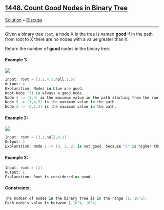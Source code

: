 ## [1448. Count Good Nodes in Binary Tree](https://leetcode.com/problems/count-good-nodes-in-binary-tree)

[Solution](https://gist.github.com/asahiocean/70fc52e4d51e4f3255292dd7c9cdf6d5) • [Discuss](https://leetcode.com/problems/count-good-nodes-in-binary-tree/discuss/1149232/Swift%3A-Count-Good-Nodes-in-Binary-Tree-%2B-XCTestCases)

<hr>

Given a binary tree ```root```, a node X in the tree is named **good** if in the path from root to X there are no nodes with a value greater than X.

Return the number of **good** nodes in the binary tree.

#### Example 1:

![](https://assets.leetcode.com/uploads/2020/04/02/test_sample_1.png)

```swift
Input: root = [3,1,4,3,null,1,5]
Output: 4
Explanation: Nodes in blue are good.
Root Node (3) is always a good node.
Node 4 -> (3,4) is the maximum value in the path starting from the root.
Node 5 -> (3,4,5) is the maximum value in the path
Node 3 -> (3,1,3) is the maximum value in the path.
```

#### Example 2:

![](https://assets.leetcode.com/uploads/2020/04/02/test_sample_2.png)

```swift
Input: root = [3,3,null,4,2]
Output: 3
Explanation: Node 2 -> (3, 3, 2) is not good, because "3" is higher than it.
```

#### Example 3:
```swift
Input: root = [1]
Output: 1
Explanation: Root is considered as good.
```

#### Constraints:
```swift
The number of nodes in the binary tree is in the range [1, 10^5].
Each node's value is between [-10^4, 10^4].
```